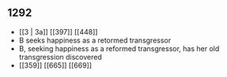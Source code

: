 ## 1292
- [[3 | 3a]] [[397]] [[448]] 
- B seeks happiness as a retormed transgressor
- B, seeking happiness as a reformed transgressor, has her old transgression discovered
- [[359]] [[665]] [[669]] 

